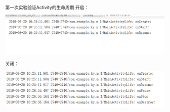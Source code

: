 第一次实验验证Activity的生命周期
开启：

![image](https://github.com/512lgw/HelloWorld_and_Activity/blob/master/TIM%E5%9B%BE%E7%89%8720190320103025.png)

关闭：

![image](https://github.com/512lgw/HelloWorld_and_Activity/blob/master/TIM%E5%9B%BE%E7%89%8720190320103030.png)
